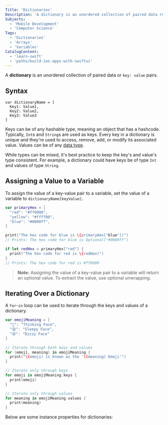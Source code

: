 ```yaml
---
Title: 'Dictionaries'
Description: 'A dictionary is an unordered collection of paired data referred to as a key and value pair, where the key is used to access its corresponsing value.'
Subjects:
  - 'Mobile Development'
  - 'Computer Science'
Tags:
  - 'Dictionaries'
  - 'Arrays'
  - 'Variables'
CatalogContent:
  - 'learn-swift'
  - 'paths/build-ios-apps-with-swiftui'
---
```


A **dictionary** is an unordered collection of paired data or `key: value` pairs.

## Syntax

```pseudo
var dictionaryName = [
  Key1: Value1,
  Key2: Value2,
  Key3: Value3
]
```

Keys can be of any hashable type, meaning an object that has a hashcode. Typically, `Int`s and `String`s are used as keys. Every key in a dictionary is unique and they're used to access, remove, add, or modify its associated value. Values can be of any [data type](https://www.codecademy.com/resources/docs/swift/data-types).

While types can be mixed, it's best practice to keep the key's and value's type consistent. For example, a dictionary could have keys be of type `Int` and values of type `String`.

## Assigning a Value to a Variable

To assign the value of a key-value pair to a variable, set the value of a variable to `dictionaryName[keyValue]`.

```swift
var primaryHex = [
  "red": "#ff0000",
  "yellow": "#ffff00",
  "blue": "#0000ff",
]

print("The hex code for blue is \(primaryHex["blue"])")
// Prints: The hex code for blue is Optional("#0000ff")

if let redHex = primaryHex["red"] {
  print("The hex code for red is \(redHex)")
}
// Prints: The hex code for red is #ff0000
```

> **Note:** Assigning the value of a key-value pair to a variable will return an optional value. To extract the value, use optional unwrapping.

## Iterating Over a Dictionary

A `for`-`in` loop can be used to iterate through the keys and values of a dictionary.

```swift
var emojiMeaning = [
  "🤔": "Thinking Face",
  "😪": "Sleepy Face",
  "😵": "Dizzy Face"
]

// Iterate through both keys and values
for (emoji, meaning) in emojiMeaning {
  print("\(emoji) is known as the '\(meaning) Emoji'")
}

// Iterate only through keys
for emoji in emojiMeaning.keys {
  print(emoji)
}

// Iterate only through values
for meaning in emojiMeaning.values {
  print(meaning)
}
```

Below are some instance properties for dictionaries:

